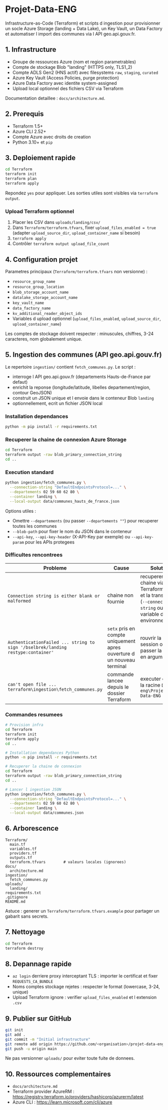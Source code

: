 ﻿# Projet-Data-ENG

Infrastructure-as-Code (Terraform) et scripts d ingestion pour provisionner un socle Azure Storage (landing + Data Lake), un Key Vault, un Data Factory et automatiser l import des communes via l API geo.api.gouv.fr.

## 1. Infrastructure

- Groupe de ressources Azure (nom et region parametrables)
- Compte de stockage Blob "landing" (HTTPS only, TLS1_2)
- Compte ADLS Gen2 (HNS actif) avec filesystems `raw`, `staging`, `curated`
- Azure Key Vault (Access Policies, purge protection)
- Azure Data Factory avec identite system-assigned
- Upload local optionnel des fichiers CSV via Terraform

Documentation detaillee : `docs/architecture.md`.

## 2. Prerequis

- Terraform 1.5+
- Azure CLI 2.52+
- Compte Azure avec droits de creation
- Python 3.10+ et `pip`

## 3. Deploiement rapide

```bash
cd Terraform
terraform init
terraform plan
terraform apply
```

Repondez `yes` pour appliquer. Les sorties utiles sont visibles via `terraform output`.

### Upload Terraform optionnel

1. Placer les CSV dans `uploads/landing/csv/`
2. Dans `Terraform/terraform.tfvars`, fixer `upload_files_enabled = true` (adapter `upload_source_dir`, `upload_container_name` si besoin)
3. `terraform apply`
4. Contrôler `terraform output upload_file_count`

## 4. Configuration projet

Parametres principaux (`Terraform/terraform.tfvars` non versionne) :
- `resource_group_name`
- `resource_group_location`
- `blob_storage_account_name`
- `datalake_storage_account_name`
- `key_vault_name`
- `data_factory_name`
- `kv_additional_reader_object_ids`
- Variables d upload optionnel (`upload_files_enabled`, `upload_source_dir`, `upload_container_name`)

Les comptes de stockage doivent respecter : minuscules, chiffres, 3-24 caracteres, nom globalement unique.

## 5. Ingestion des communes (API geo.api.gouv.fr)

Le repertoire `ingestion/` contient `fetch_communes.py`. Le script :
- interroge l API geo.api.gouv.fr (departements Hauts-de-France par defaut)
- enrichit la reponse (longitude/latitude, libelles departement/region, contour GeoJSON)
- construit un JSON unique et l envoie dans le conteneur Blob `landing`
- optionnellement, ecrit un fichier JSON local

### Installation dependances

```bash
python -m pip install -r requirements.txt
```

### Recuperer la chaine de connexion Azure Storage

```bash
cd Terraform
terraform output -raw blob_primary_connection_string
cd ..
```

### Execution standard

```bash
python ingestion/fetch_communes.py \
  --connection-string "DefaultEndpointsProtocol=..." \
  --departements 02 59 60 62 80 \
  --container landing \
  --local-output data/communes_hauts_de_france.json
```

Options utiles :
- Omettre `--departements` (ou passer `--departements ""`) pour recuperer toutes les communes
- `--blob-path` pour fixer le nom du JSON dans le conteneur
- `--api-key`, `--api-key-header` (X-API-Key par exemple) ou `--api-key-param` pour les APIs protegees

### Difficultes rencontrees

| Probleme | Cause | Solution |
|----------|-------|----------|
| `Connection string is either blank or malformed` | chaine non fournie | recuperer la chaine via Terraform/portail et la transmettre (`--connection-string` ou variable d environnement) |
| `AuthenticationFailed ... string to sign '/bselbrek/landing restype:container'` | `setx` pris en compte uniquement apres ouverture d un nouveau terminal | rouvrir la session ou passer la chaine en argument |
| `can't open file ... terraform\ingestion\fetch_communes.py` | commande lancee depuis le dossier Terraform | executer depuis la racine `D:\data eng\Projet-Data-ENG` |

### Commandes resumees

```bash
# Provision infra
cd Terraform
terraform init
terraform apply
cd ..

# Installation dependances Python
python -m pip install -r requirements.txt

# Recuperer la chaine de connexion
cd Terraform
terraform output -raw blob_primary_connection_string
cd ..

# Lancer l ingestion JSON
python ingestion/fetch_communes.py \
  --connection-string "DefaultEndpointsProtocol=..." \
  --departements 02 59 60 62 80 \
  --container landing \
  --local-output data/communes.json
```

## 6. Arborescence

```
Terraform/
  main.tf
  variables.tf
  providers.tf
  outputs.tf
  terraform.tfvars        # valeurs locales (ignorees)
docs/
  architecture.md
ingestion/
  fetch_communes.py
uploads/
  landing/
requirements.txt
.gitignore
README.md
```

Astuce : generer un `Terraform/terraform.tfvars.example` pour partager un gabarit sans secrets.

## 7. Nettoyage

```bash
cd Terraform
terraform destroy
```

## 8. Depannage rapide

- `az login` derriere proxy interceptant TLS : importer le certificat et fixer `REQUESTS_CA_BUNDLE`
- Noms comptes stockage rejetes : respecter le format (lowercase, 3-24, unique)
- Upload Terraform ignore : verifier `upload_files_enabled` et l extension `.csv`

## 9. Publier sur GitHub

```bash
git init
git add .
git commit -m "Initial infrastructure"
git remote add origin https://github.com/<organisation>/projet-data-eng.git
git push -u origin main
```

Ne pas versionner `uploads/` pour eviter toute fuite de donnees.

## 10. Ressources complementaires

- `docs/architecture.md`
- Terraform provider AzureRM : https://registry.terraform.io/providers/hashicorp/azurerm/latest
- Azure CLI : https://learn.microsoft.com/cli/azure
